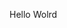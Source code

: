 Hello Wolrd








































































































































































































































































































































































































































































































































































































































































































































































































































































































































































































































































































































































































































































































































































